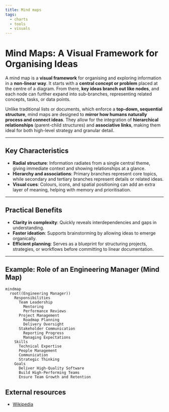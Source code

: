 ```yaml
---
title: Mind maps
tags:
  - charts
  - tools
  - visuals
---
```


# Mind Maps: A Visual Framework for Organising Ideas

A mind map is a **visual framework** for organising and exploring information in a **non-linear way**. It starts with a **central concept or problem** placed at the centre of a diagram. From there, **key ideas branch out like nodes**, and each node can further expand into sub-branches, representing related concepts, tasks, or data points.

Unlike traditional lists or documents, which enforce a **top-down, sequential structure**, mind maps are designed to **mirror how humans naturally process and connect ideas**. They allow for the integration of **hierarchical relationships** (parent-child structures) and **associative links**, making them ideal for both high-level strategy and granular detail.

---

## Key Characteristics

- **Radial structure**: Information radiates from a single central theme, giving immediate context and showing relationships at a glance.
- **Hierarchy and associations**: Primary branches represent core topics, while secondary and tertiary branches represent details or related ideas.
- **Visual cues**: Colours, icons, and spatial positioning can add an extra layer of meaning, helping with memory and prioritisation.

---

## Practical Benefits

- **Clarity in complexity**: Quickly reveals interdependencies and gaps in understanding.
- **Faster ideation**: Supports brainstorming by allowing ideas to emerge organically.
- **Efficient planning**: Serves as a blueprint for structuring projects, strategies, or workflows before committing to linear documentation.

---

## Example: Role of an Engineering Manager (Mind Map)

```mermaid
mindmap
  root((Engineering Manager))
    Responsibilities
      Team Leadership
        Mentoring
        Performance Reviews
      Project Management
        Roadmap Planning
        Delivery Oversight
      Stakeholder Communication
        Reporting Progress
        Managing Expectations
    Skills
      Technical Expertise
      People Management
      Communication
      Strategic Thinking
    Goals
      Deliver High-Quality Software
      Build High-Performing Teams
      Ensure Team Growth and Retention
```

## External resources

- [Wikipedia](https://en.wikipedia.org/wiki/Mind_map)
